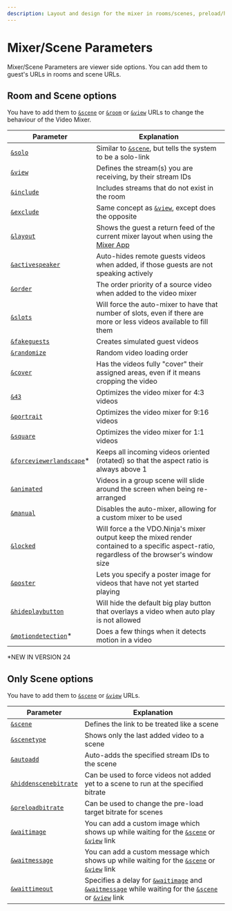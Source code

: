 ```yaml
---
description: Layout and design for the mixer in rooms/scenes, preload/hidden scene bitrate
---
```


# Mixer/Scene Parameters

Mixer/Scene Parameters are viewer side options. You can add them to guest's URLs in rooms and scene URLs.

## **Room and Scene options**

You have to add them to [`&scene`](../view-parameters/scene.md) or [`&room`](../../general-settings/room.md) or [`&view`](../view-parameters/view.md) URLs to change the behaviour of the Video Mixer.

<table><thead><tr><th width="150">Parameter</th><th>Explanation</th></tr></thead><tbody><tr><td><a href="and-solo.md"><code>&#x26;solo</code></a></td><td>Similar to <a href="../view-parameters/scene.md"><code>&#x26;scene</code></a>, but tells the system to be a solo-link</td></tr><tr><td><a href="../view-parameters/view.md"><code>&#x26;view</code></a></td><td>Defines the stream(s) you are receiving, by their stream IDs</td></tr><tr><td><a href="and-include.md"><code>&#x26;include</code></a></td><td>Includes streams that do not exist in the room</td></tr><tr><td><a href="../view-parameters/and-exclude.md"><code>&#x26;exclude</code></a></td><td>Same concept as <a href="../view-parameters/view.md"><code>&#x26;view</code></a>, except does the opposite</td></tr><tr><td><a href="and-layout.md"><code>&#x26;layout</code></a></td><td>Shows the guest a return feed of the current mixer layout when using the <a href="../../steves-helper-apps/mixer-app.md">Mixer App</a></td></tr><tr><td><a href="../view-parameters/activespeaker.md"><code>&#x26;activespeaker</code></a></td><td>Auto-hides remote guests videos when added, if those guests are not speaking actively</td></tr><tr><td><a href="../../source-settings/order.md"><code>&#x26;order</code></a></td><td>The order priority of a source video when added to the video mixer</td></tr><tr><td><a href="../../newly-added-parameters/and-slots.md"><code>&#x26;slots</code></a></td><td>Will force the auto-mixer to have that number of slots, even if there are more or less videos available to fill them</td></tr><tr><td><a href="and-fakeguests.md"><code>&#x26;fakeguests</code></a></td><td>Creates simulated guest videos</td></tr><tr><td><a href="../view-parameters/randomize.md"><code>&#x26;randomize</code></a></td><td>Random video loading order</td></tr><tr><td><a href="../view-parameters/cover.md"><code>&#x26;cover</code></a></td><td>Has the videos fully "cover" their assigned areas, even if it means cropping the video</td></tr><tr><td><a href="../../newly-added-parameters/and-43.md"><code>&#x26;43</code></a></td><td>Optimizes the video mixer for 4:3 videos</td></tr><tr><td><a href="../view-parameters/and-portrait.md"><code>&#x26;portrait</code></a></td><td>Optimizes the video mixer for 9:16 videos</td></tr><tr><td><a href="../../newly-added-parameters/and-square.md"><code>&#x26;square</code></a></td><td>Optimizes the video mixer for 1:1 videos</td></tr><tr><td><a href="and-forceviewerlandscape.md"><code>&#x26;forceviewerlandscape</code></a>*</td><td>Keeps all incoming videos oriented (rotated) so that the aspect ratio is always above 1</td></tr><tr><td><a href="../view-parameters/animated.md"><code>&#x26;animated</code></a></td><td>Videos in a group scene will slide around the screen when being re-arranged</td></tr><tr><td><a href="../view-parameters/manual.md"><code>&#x26;manual</code></a></td><td>Disables the auto-mixer, allowing for a custom mixer to be used</td></tr><tr><td><a href="and-locked.md"><code>&#x26;locked</code></a></td><td>Will force a the VDO.Ninja's mixer output keep the mixed render contained to a specific aspect-ratio, regardless of the browser's window size</td></tr><tr><td><a href="and-poster.md"><code>&#x26;poster</code></a></td><td>Lets you specify a poster image for videos that have not yet started playing</td></tr><tr><td><a href="and-hideplaybutton.md"><code>&#x26;hideplaybutton</code></a></td><td>Will hide the default big play button that overlays a video when auto play is not allowed</td></tr><tr><td><a href="and-motiondetection-alpha.md"><code>&#x26;motiondetection</code></a>*</td><td>Does a few things when it detects motion in a video</td></tr></tbody></table>

\*NEW IN VERSION 24

## **Only Scene options**

You have to add them to [`&scene`](../view-parameters/scene.md) or [`&view`](../view-parameters/view.md) URLs.

<table><thead><tr><th width="150">Parameter</th><th>Explanation</th></tr></thead><tbody><tr><td><a href="../view-parameters/scene.md"><code>&#x26;scene</code></a></td><td>Defines the link to be treated like a scene</td></tr><tr><td><a href="scenetype.md"><code>&#x26;scenetype</code></a></td><td>Shows only the last added video to a scene</td></tr><tr><td><a href="../../newly-added-parameters/and-autoadd.md"><code>&#x26;autoadd</code></a></td><td>Auto-adds the specified stream IDs to the scene</td></tr><tr><td><a href="../../newly-added-parameters/and-hiddenscenebitrate.md"><code>&#x26;hiddenscenebitrate</code></a></td><td>Can be used to force videos not added yet to a scene to run at the specified bitrate</td></tr><tr><td><a href="../../newly-added-parameters/and-preloadbitrate.md"><code>&#x26;preloadbitrate</code></a></td><td>Can be used to change the pre-load target bitrate for scenes</td></tr><tr><td><a href="../newly-added-parameters/and-waitimage.md"><code>&#x26;waitimage</code></a></td><td>You can add a custom image which shows up while waiting for the <a href="../view-parameters/scene.md"><code>&#x26;scene</code></a> or <a href="../view-parameters/view.md"><code>&#x26;view</code></a> link</td></tr><tr><td><a href="../newly-added-parameters/and-waitmessage.md"><code>&#x26;waitmessage</code></a></td><td>You can add a custom message which shows up while waiting for the <a href="../view-parameters/scene.md"><code>&#x26;scene</code></a> or <a href="../view-parameters/view.md"><code>&#x26;view</code></a> link</td></tr><tr><td><a href="../newly-added-parameters/and-waittimeout.md"><code>&#x26;waittimeout</code></a></td><td>Specifies a delay for <a href="../newly-added-parameters/and-waitimage.md"><code>&#x26;waitimage</code></a> and <a href="../newly-added-parameters/and-waitmessage.md"><code>&#x26;waitmessage</code></a> while waiting for the <a href="../view-parameters/scene.md"><code>&#x26;scene</code></a> or <a href="../view-parameters/view.md"><code>&#x26;view</code></a> link</td></tr></tbody></table>

